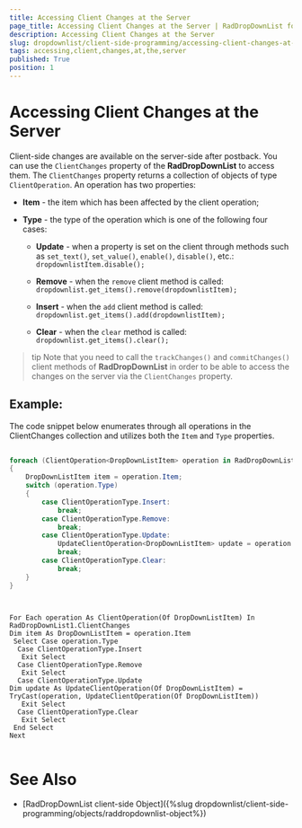 ```yaml
---
title: Accessing Client Changes at the Server
page_title: Accessing Client Changes at the Server | RadDropDownList for ASP.NET AJAX Documentation
description: Accessing Client Changes at the Server
slug: dropdownlist/client-side-programming/accessing-client-changes-at-the-server
tags: accessing,client,changes,at,the,server
published: True
position: 1
---
```


# Accessing Client Changes at the Server



Client-side changes are available on the server-side after postback. You can use the `ClientChanges` property of the **RadDropDownList** to access them. The `ClientChanges` property returns a collection of objects of type `ClientOperation`. An operation has two properties:

* **Item** - the item which has been affected by the client operation;

* **Type** - the type of the operation which is one of the following four cases:

	* **Update** - when a property is set on the client through methods such as `set_text()`, `set_value()`, `enable()`, `disable()`, etc.: `dropdownlistItem.disable();`

	* **Remove** - when the `remove` client method is called: `dropdownlist.get_items().remove(dropdownlistItem);`

	* **Insert** - when the `add` client method is called: `dropdownlist.get_items().add(dropdownlistItem);`

	* **Clear** - when the `clear` method is called: `dropdownlist.get_items().clear();`

>tip Note that you need to call the `trackChanges()` and `commitChanges()` client methods of **RadDropDownList** in order to be able to access the changes on the server via the `ClientChanges` property.
>


## Example:

The code snippet below enumerates through all operations in the ClientChanges collection and utilizes both the `Item` and `Type` properties.

````C#
	     	
foreach (ClientOperation<DropDownListItem> operation in RadDropDownList1.ClientChanges)
{
    DropDownListItem item = operation.Item;
    switch (operation.Type)
    {
        case ClientOperationType.Insert:
            break;
        case ClientOperationType.Remove:
            break;
        case ClientOperationType.Update:
            UpdateClientOperation<DropDownListItem> update = operation as UpdateClientOperation<DropDownListItem>;
            break;
        case ClientOperationType.Clear:
            break;
    }
} 
				
````
````VB.NET

For Each operation As ClientOperation(Of DropDownListItem) In RadDropDownList1.ClientChanges
Dim item As DropDownListItem = operation.Item
 Select Case operation.Type
  Case ClientOperationType.Insert
   Exit Select
  Case ClientOperationType.Remove
   Exit Select
  Case ClientOperationType.Update
Dim update As UpdateClientOperation(Of DropDownListItem) = TryCast(operation, UpdateClientOperation(Of DropDownListItem))
   Exit Select
  Case ClientOperationType.Clear
   Exit Select
 End Select
Next 
				
````


# See Also

 * [RadDropDownList client-side Object]({%slug dropdownlist/client-side-programming/objects/raddropdownlist-object%})

